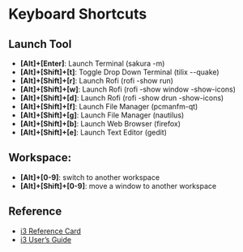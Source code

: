 # Keyboard Shortcuts


## Launch Tool

* **[Alt]+[Enter]**: Launch Terminal (sakura -m)
* **[Alt]+[Shift]+[t]**: Toggle Drop Down Terminal (tilix --quake)
* **[Alt]+[Shift]+[r]**: Launch Rofi (rofi -show run)
* **[Alt]+[Shift]+[w]**: Launch Rofi (rofi -show window -show-icons)
* **[Alt]+[Shift]+[d]**: Launch Rofi (rofi -show drun -show-icons)
* **[Alt]+[Shift]+[f]**: Launch File Manager (pcmanfm-qt)
* **[Alt]+[Shift]+[g]**: Launch File Manager (nautilus)
* **[Alt]+[Shift]+[b]**: Launch Web Browser (firefox)
* **[Alt]+[Shift]+[e]**: Launch Text Editor (gedit)


## Workspace:

* **[Alt]+[0-9]**: switch to another workspace
* **[Alt]+[Shift]+[0-9]**: move a window to another workspace


## Reference

* [i3 Reference Card](https://i3wm.org/docs/refcard.html)
* [i3 User’s Guide](https://i3wm.org/docs/userguide.html)

